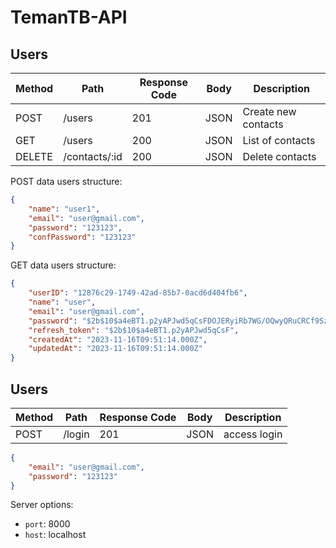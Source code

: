 # TemanTB-API

## Users

| Method | Path          | Response Code | Body | Description         |
| ------ |---------------| ------------- | ---- |---------------------|
| POST   | /users        | 201 | JSON | Create new contacts |
| GET    | /users        | 200 | JSON | List of contacts    |
| DELETE | /contacts/:id | 200 | JSON | Delete contacts     |


POST data users structure:

```json
{
    "name": "user1",
    "email": "user@gmail.com",
    "password": "123123",
    "confPassword": "123123"
}
```

GET data users structure:

```json
{
    "userID": "12876c29-1749-42ad-85b7-0acd6d404fb6",
    "name": "user",
    "email": "user@gmail.com",
    "password": "$2b$10$a4eBT1.p2yAPJwd5qCsFDOJERyiRb7WG/OQwyQRuCRCf9SzJsS.DK",
    "refresh_token": "$2b$10$a4eBT1.p2yAPJwd5qCsF",
    "createdAt": "2023-11-16T09:51:14.000Z",
    "updatedAt": "2023-11-16T09:51:14.000Z"
}
```

## Users

| Method | Path          | Response Code | Body | Description         |
| ------ |---------------| ------------- | ---- |---------------------|
| POST   | /login        | 201 | JSON | access login|

```json
{
    "email": "user@gmail.com",
    "password": "123123"
}
```

Server options:
 - `port`: 8000
 - `host`: localhost
